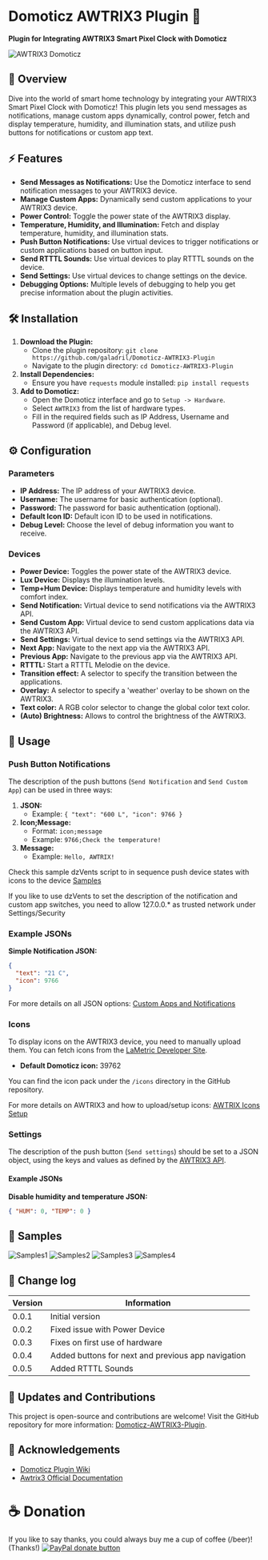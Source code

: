 
# Domoticz AWTRIX3 Plugin 🎉

**Plugin for Integrating AWTRIX3 Smart Pixel Clock with Domoticz**

![AWTRIX3 Domoticz](https://github.com/galadril/Domoticz-AWTRIX3-Plugin/blob/master/images/awtrix_domoticz.gif?raw=true)

## 🌟 Overview
Dive into the world of smart home technology by integrating your AWTRIX3 Smart Pixel Clock with Domoticz! This plugin lets you send messages as notifications, manage custom apps dynamically, control power, fetch and display temperature, humidity, and illumination stats, and utilize push buttons for notifications or custom app text.

## ⚡ Features
- **Send Messages as Notifications:** Use the Domoticz interface to send notification messages to your AWTRIX3 device.
- **Manage Custom Apps:** Dynamically send custom applications to your AWTRIX3 device.
- **Power Control:** Toggle the power state of the AWTRIX3 display.
- **Temperature, Humidity, and Illumination:** Fetch and display temperature, humidity, and illumination stats.
- **Push Button Notifications:** Use virtual devices to trigger notifications or custom applications based on button input.
- **Send RTTTL Sounds:** Use virtual devices to play RTTTL sounds on the device.
- **Send Settings:** Use virtual devices to change settings on the device.
- **Debugging Options:** Multiple levels of debugging to help you get precise information about the plugin activities.

## 🛠 Installation
1. **Download the Plugin:**
   - Clone the plugin repository: `git clone https://github.com/galadril/Domoticz-AWTRIX3-Plugin`
   - Navigate to the plugin directory: `cd Domoticz-AWTRIX3-Plugin`
2. **Install Dependencies:**
   - Ensure you have `requests` module installed: `pip install requests`
3. **Add to Domoticz:**
   - Open the Domoticz interface and go to `Setup -> Hardware`.
   - Select `AWTRIX3` from the list of hardware types.
   - Fill in the required fields such as IP Address, Username and Password (if applicable), and Debug level.

## ⚙️ Configuration
### Parameters
- **IP Address:** The IP address of your AWTRIX3 device.
- **Username:** The username for basic authentication (optional).
- **Password:** The password for basic authentication (optional).
- **Default Icon ID:** Default icon ID to be used in notifications.
- **Debug Level:** Choose the level of debug information you want to receive.

### Devices
- **Power Device:** Toggles the power state of the AWTRIX3 device.
- **Lux Device:** Displays the illumination levels.
- **Temp+Hum Device:** Displays temperature and humidity levels with comfort index.
- **Send Notification:** Virtual device to send notifications via the AWTRIX3 API.
- **Send Custom App:** Virtual device to send custom applications data via the AWTRIX3 API.
- **Send Settings:** Virtual device to send settings via the AWTRIX3 API.
- **Next App:** Navigate to the next app via the AWTRIX3 API.
- **Previous App:** Navigate to the previous app via the AWTRIX3 API.
- **RTTTL:** Start a RTTTL Melodie on the device.
- **Transition effect:** A selector to specify the transition between the applications.
- **Overlay:** A selector to specify a 'weather' overlay to be shown on the AWTRIX3.
- **Text color:** A RGB color selector to change the global color text color. 
- **(Auto) Brightness:** Allows to control the brightness of the AWTRIX3.

## 🚀 Usage
### Push Button Notifications
The description of the push buttons (`Send Notification` and `Send Custom App`) can be used in three ways:
1. **JSON:**
   - Example: `{ "text": "600 L", "icon": 9766 }`
2. **Icon;Message:**
   - Format: `icon;message`
   - Example: `9766;Check the temperature!`
3. **Message:**
   - Example: `Hello, AWTRIX!`

Check this sample dzVents script to in sequence push device states with icons to the device
[Samples](https://github.com/galadril/Domoticz-AWTRIX3-Plugin/blob/master/samples/dzvents-sample.txt)

If you like to use dzVents to set the description of the notification and custom app switches, you need to allow 127.0.0.* as trusted network under Settings/Security


### Example JSONs
**Simple Notification JSON:**
```json
{
  "text": "21 C",
  "icon": 9766
}
```
For more details on all JSON options:
[Custom Apps and Notifications](https://blueforcer.github.io/awtrix3/#/api?id=custom-apps-and-notifications)

### Icons
To display icons on the AWTRIX3 device, you need to manually upload them. You can fetch icons from the [LaMetric Developer Site](https://developer.lametric.com/icons).

- **Default Domoticz icon:** 39762

You can find the icon pack under the `/icons` directory in the GitHub repository.

For more details on AWTRIX3 and how to upload/setup icons:
[AWTRIX Icons Setup](https://blueforcer.github.io/awtrix3/#/icons)

### Settings
The description of the push button (`Send settings`) should be set to a JSON object, using the keys and values as defined by the [AWTRIX3 API](https://blueforcer.github.io/awtrix3/#change-settings).

#### Example JSONs
**Disable humidity and temperature JSON:**
```json
{ "HUM": 0, "TEMP": 0 }
```
 
## 🌈 Samples
![Samples1](https://github.com/galadril/Domoticz-AWTRIX3-Plugin/blob/master/images/awtrix_door.gif?raw=true)
![Samples2](https://github.com/galadril/Domoticz-AWTRIX3-Plugin/blob/master/images/awtrix_fan.gif?raw=true)
![Samples3](https://github.com/galadril/Domoticz-AWTRIX3-Plugin/blob/master/images/awtrix_power.gif?raw=true)
![Samples4](https://github.com/galadril/Domoticz-AWTRIX3-Plugin/blob/master/images/awtrix_water.gif?raw=true)

## 📅 Change log
| Version | Information |
| ------- | ----------- |
|   0.0.1 | Initial version |
|   0.0.2 | Fixed issue with Power Device |
|   0.0.3 | Fixes on first use of hardware |
|   0.0.4 | Added buttons for next and previous app navigation |
|   0.0.5 | Added RTTTL Sounds |

## 🚀 Updates and Contributions
This project is open-source and contributions are welcome! Visit the GitHub repository for more information: [Domoticz-AWTRIX3-Plugin](https://blueforcer.github.io/awtrix3/#/api?id=custom-apps-and-notifications).

## 🙏 Acknowledgements
- [Domoticz Plugin Wiki](https://www.domoticz.com/wiki/Plugins)
- [Awtrix3 Official Documentation](https://awtrixdocs.blueforcer.de)

# ☕ Donation
If you like to say thanks, you could always buy me a cup of coffee (/beer)!
(Thanks!)
[![PayPal donate button](https://img.shields.io/badge/paypal-donate-yellow.svg)](https://www.paypal.me/markheinis)
